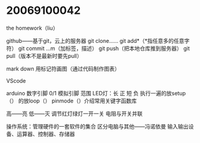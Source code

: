 # 20069100042
the homework（liu）

github——基于git，云上的服务器
git clone……
git add*（*指任意多的任意字符）
git commit …m（加标签，描述）
git push（把本地仓库推到服务器）
git pull（版本不是最新时要先pull）

mark down 用标记符画图（通过代码制作图表）

VScode

arduino
数字引脚 0/1
模拟引脚 范围
LED灯：长 正 短 负
执行一遍的放setup（）
的放loop（）
pinmode（）介绍常用关键字函数库

高——亮 低——灭
调节红灯绿灯一开一关
电阻与开关并联

操作系统：管理硬件的一套软件的集合
区分电脑与其他——冯诺依曼 输入输出设备、运算器、控制器、存储器
